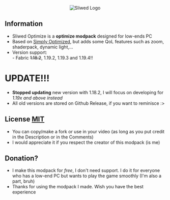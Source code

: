<p align="center">
  <img src="https://i.imgur.com/5qM66i5.png" alt="Sliwed Logo">
</p>

## Information
- Sliwed Optimize is a **optimize modpack** designed for low-ends PC
- Based on [Simply Optimized](https://modrinth.com/modpack/sop), but adds some QoL features such as zoom, shaderpack, dynamic light,...
- Version support:\
        - Fabric ~~1.18.2~~, 1.19.2, 1.19.3 and 1.19.4!!
# UPDATE!!!
- **Stopped updating** new version with 1.18.2, I will focus on developing for *1.19x and above instead*
- All old versions are stored on Github Release, if you want to reminisce :>
## License [MIT](https://cdn.modrinth.com/licenses/mit.txt)
- You can copy/make a fork or use in your video (as long as you put credit in the Description or in the Comments)
- I would appreciate it if you respect the creator of this modpack (is me)
## Donation?
- I make this modpack for _free_, I don't need support. I do it for everyone who has a low-end PC but wants to play the game smoothly (I'm also a part, bruh)
- Thanks for using the modpack I made. Wish you have the best experience
